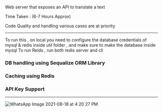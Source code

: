 

 Web server that exposes an API to translate a text  
 
 Time Taken : (6-7  Hours Approx)
 
 Code Quality and handling various cases are at priority
 
-----------------
To run this , on local you need to configure the database credentials of mysql & redis inside util folder , and make sure to make the database inside mysql
To run Reids , run both redis server and cli

### DB handling using Sequalize ORM Library

### Caching using Redis

### API Key Support


-------------------------




![WhatsApp Image 2021-08-18 at 4 20 27 PM](https://user-images.githubusercontent.com/69970001/129887982-b72a0c1f-3382-49b1-aec4-c1a56839146a.jpeg)





